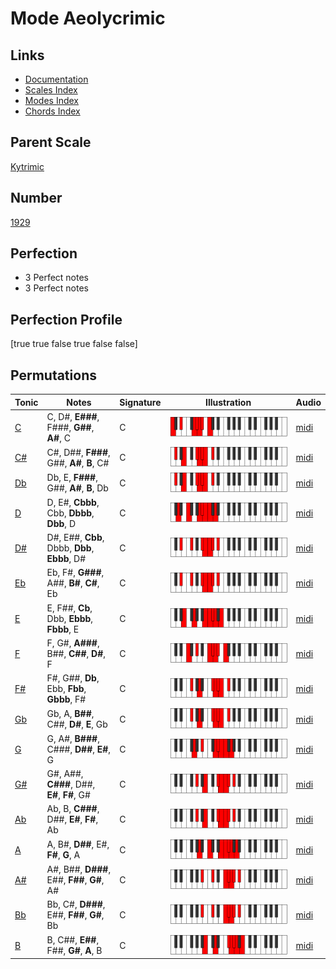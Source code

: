 # Mode Aeolycrimic

## Links

- [Documentation](index.md)
- [Scales Index](Scales.md)
- [Modes Index](Modes.md)
- [Chords Index](Chords.md)

## Parent Scale

[Kytrimic](ScaleKytrimic.md)

## Number

[1929](https://ianring.com/musictheory/scales/1929)

## Perfection

- 3 Perfect notes
- 3 Perfect notes

## Perfection Profile

[true true false true false false]

## Permutations

| Tonic | Notes | Signature | Illustration | Audio |
|-------|-------|-----------|--------------|-------|
| [C](ModeCNaturalAeolycrimic.md) | C, D#, **E###**, F###, **G##**, **A#**, C | C | ![CNaturalAeolycrimic](ModeCNaturalAeolycrimic.png) | [midi](https://github.com/edipermadi/music/blob/main/docs/ModeCNaturalAeolycrimic.mid?raw=true) |
| [C#](ModeCSharpAeolycrimic.md) | C#, D##, **F###**, G##, **A#**, **B**, C# | C | ![CSharpAeolycrimic](ModeCSharpAeolycrimic.png) | [midi](https://github.com/edipermadi/music/blob/main/docs/ModeCSharpAeolycrimic.mid?raw=true) |
| [Db](ModeDFlatAeolycrimic.md) | Db, E, **F###**, G##, **A#**, **B**, Db | C | ![DFlatAeolycrimic](ModeDFlatAeolycrimic.png) | [midi](https://github.com/edipermadi/music/blob/main/docs/ModeDFlatAeolycrimic.mid?raw=true) |
| [D](ModeDNaturalAeolycrimic.md) | D, E#, **Cbbb**, Cbb, **Dbbb**, **Dbb**, D | C | ![DNaturalAeolycrimic](ModeDNaturalAeolycrimic.png) | [midi](https://github.com/edipermadi/music/blob/main/docs/ModeDNaturalAeolycrimic.mid?raw=true) |
| [D#](ModeDSharpAeolycrimic.md) | D#, E##, **Cbb**, Dbbb, **Dbb**, **Ebbb**, D# | C | ![DSharpAeolycrimic](ModeDSharpAeolycrimic.png) | [midi](https://github.com/edipermadi/music/blob/main/docs/ModeDSharpAeolycrimic.mid?raw=true) |
| [Eb](ModeEFlatAeolycrimic.md) | Eb, F#, **G###**, A##, **B#**, **C#**, Eb | C | ![EFlatAeolycrimic](ModeEFlatAeolycrimic.png) | [midi](https://github.com/edipermadi/music/blob/main/docs/ModeEFlatAeolycrimic.mid?raw=true) |
| [E](ModeENaturalAeolycrimic.md) | E, F##, **Cb**, Dbb, **Ebbb**, **Fbbb**, E | C | ![ENaturalAeolycrimic](ModeENaturalAeolycrimic.png) | [midi](https://github.com/edipermadi/music/blob/main/docs/ModeENaturalAeolycrimic.mid?raw=true) |
| [F](ModeFNaturalAeolycrimic.md) | F, G#, **A###**, B##, **C##**, **D#**, F | C | ![FNaturalAeolycrimic](ModeFNaturalAeolycrimic.png) | [midi](https://github.com/edipermadi/music/blob/main/docs/ModeFNaturalAeolycrimic.mid?raw=true) |
| [F#](ModeFSharpAeolycrimic.md) | F#, G##, **Db**, Ebb, **Fbb**, **Gbbb**, F# | C | ![FSharpAeolycrimic](ModeFSharpAeolycrimic.png) | [midi](https://github.com/edipermadi/music/blob/main/docs/ModeFSharpAeolycrimic.mid?raw=true) |
| [Gb](ModeGFlatAeolycrimic.md) | Gb, A, **B##**, C##, **D#**, **E**, Gb | C | ![GFlatAeolycrimic](ModeGFlatAeolycrimic.png) | [midi](https://github.com/edipermadi/music/blob/main/docs/ModeGFlatAeolycrimic.mid?raw=true) |
| [G](ModeGNaturalAeolycrimic.md) | G, A#, **B###**, C###, **D##**, **E#**, G | C | ![GNaturalAeolycrimic](ModeGNaturalAeolycrimic.png) | [midi](https://github.com/edipermadi/music/blob/main/docs/ModeGNaturalAeolycrimic.mid?raw=true) |
| [G#](ModeGSharpAeolycrimic.md) | G#, A##, **C###**, D##, **E#**, **F#**, G# | C | ![GSharpAeolycrimic](ModeGSharpAeolycrimic.png) | [midi](https://github.com/edipermadi/music/blob/main/docs/ModeGSharpAeolycrimic.mid?raw=true) |
| [Ab](ModeAFlatAeolycrimic.md) | Ab, B, **C###**, D##, **E#**, **F#**, Ab | C | ![AFlatAeolycrimic](ModeAFlatAeolycrimic.png) | [midi](https://github.com/edipermadi/music/blob/main/docs/ModeAFlatAeolycrimic.mid?raw=true) |
| [A](ModeANaturalAeolycrimic.md) | A, B#, **D##**, E#, **F#**, **G**, A | C | ![ANaturalAeolycrimic](ModeANaturalAeolycrimic.png) | [midi](https://github.com/edipermadi/music/blob/main/docs/ModeANaturalAeolycrimic.mid?raw=true) |
| [A#](ModeASharpAeolycrimic.md) | A#, B##, **D###**, E##, **F##**, **G#**, A# | C | ![ASharpAeolycrimic](ModeASharpAeolycrimic.png) | [midi](https://github.com/edipermadi/music/blob/main/docs/ModeASharpAeolycrimic.mid?raw=true) |
| [Bb](ModeBFlatAeolycrimic.md) | Bb, C#, **D###**, E##, **F##**, **G#**, Bb | C | ![BFlatAeolycrimic](ModeBFlatAeolycrimic.png) | [midi](https://github.com/edipermadi/music/blob/main/docs/ModeBFlatAeolycrimic.mid?raw=true) |
| [B](ModeBNaturalAeolycrimic.md) | B, C##, **E##**, F##, **G#**, **A**, B | C | ![BNaturalAeolycrimic](ModeBNaturalAeolycrimic.png) | [midi](https://github.com/edipermadi/music/blob/main/docs/ModeBNaturalAeolycrimic.mid?raw=true) |
